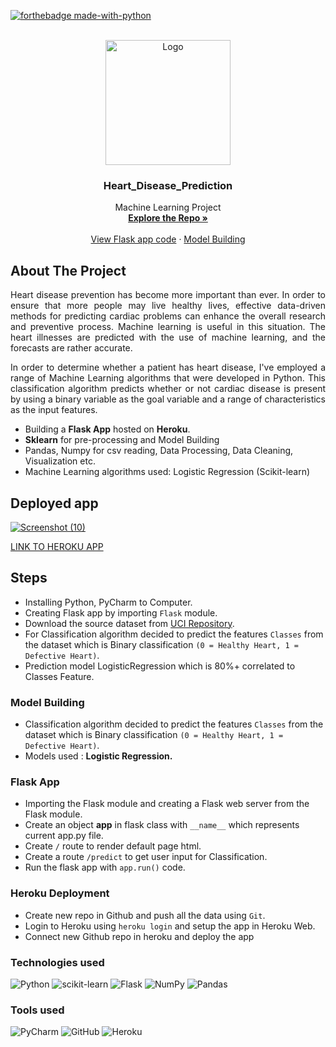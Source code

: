 <div id="top"></div>

[![forthebadge made-with-python](http://ForTheBadge.com/images/badges/made-with-python.svg)](https://www.python.org/)
<!-- PROJECT LOGO -->
<br />
<div align="center">
  <a href="https://github.com/Sanjay9783">
    <img src="https://static.vecteezy.com/system/resources/thumbnails/005/385/049/small/human-heart-anatomically-hand-drawn-line-art-vintage-flash-tattoo-or-print-design-illustration-vector.jpg" alt="Logo" width="200" height="200"/> 
  </a>
  
  <h3 align="center">Heart_Disease_Prediction</h3>

  <p align="center">
    Machine Learning Project
    <br />
    <a href="https://github.com/Sanjay9783/Heart_Disease_prediction"><strong>Explore the Repo »</strong></a>
    <br />
    <br />
    <a href="https://github.com/Sanjay9783/Heart_Disease_prediction/blob/main/app.py">View Flask app code</a>
    ·
    <a href="https://github.com/Sanjay9783/Heart_Disease_prediction/blob/main/Heart_Disease_Prediction.ipynb"> Model Building</a>
  </p>
</div>

<!-- ABOUT THE PROJECT -->
## About The Project
<p align="justify">Heart disease prevention has become more important than ever. In order to ensure that more people may live healthy lives, effective data-driven methods for predicting cardiac problems can enhance the overall research and preventive process. Machine learning is useful in this situation. The heart illnesses are predicted with the use of machine learning, and the forecasts are rather accurate.</p>

<p align="justify">In order to determine whether a patient has heart disease, I've employed a range of Machine Learning algorithms that were developed in Python. This classification algorithm predicts whether or not cardiac disease is present by using a binary variable as the goal variable and a range of characteristics as the input features.</p>

* Building a **Flask App** hosted on **Heroku**.
* **Sklearn** for pre-processing and Model Building
* Pandas, Numpy for csv reading, Data Processing, Data Cleaning, Visualization etc.
* Machine Learning algorithms used: Logistic Regression (Scikit-learn)

## Deployed app
[![Screenshot (10)](https://user-images.githubusercontent.com/109721928/183250526-b95e30a9-b851-4a73-aaf6-16a646f541ed.png)
](https://ml-hdp.herokuapp.com/)

[LINK TO HEROKU APP](https://ml-hdp.herokuapp.com/)

## Steps
* Installing Python, PyCharm to Computer.
* Creating Flask app by importing `Flask` module.
* Download the source dataset from [UCI Repository](https://archive.ics.uci.edu/ml/datasets/heart+disease).
* For Classification algorithm decided to predict the features `Classes` from the dataset which is Binary classification `(0 = Healthy Heart, 1 = Defective Heart)`.
* Prediction model LogisticRegression which is 80%+ correlated to Classes Feature.

### Model Building 
* Classification algorithm decided to predict the features `Classes` from the dataset which is Binary classification `(0 = Healthy Heart, 1 = Defective Heart)`.
* Models used : **Logistic Regression.**

### Flask App
* Importing the Flask module and creating a Flask web server from the Flask module.
* Create an object **app** in flask class with `__name__` which represents current app.py file.
* Create `/` route to render default page html.
* Create a route `/predict` to get user input for Classification. 
* Run the flask app with `app.run()` code.

### Heroku Deployment
* Create new repo in Github and push all the data using `Git`.
* Login to Heroku using `heroku login` and setup the app in Heroku Web.
* Connect new Github repo in heroku and deploy the app 

### **Technologies used**
![Python](https://img.shields.io/badge/python-3670A0?style=for-the-badge&logo=python&logoColor=ffdd54)
![scikit-learn](https://img.shields.io/badge/scikit--learn-%23F7931E.svg?style=for-the-badge&logo=scikit-learn&logoColor=white)
![Flask](https://img.shields.io/badge/flask-%23000.svg?style=for-the-badge&logo=flask&logoColor=white)
![NumPy](https://img.shields.io/badge/numpy-%23013243.svg?style=for-the-badge&logo=numpy&logoColor=white)
![Pandas](https://img.shields.io/badge/pandas-%23150458.svg?style=for-the-badge&logo=pandas&logoColor=white)

### **Tools used**
![PyCharm](https://img.shields.io/badge/pycharm-143?style=for-the-badge&logo=pycharm&logoColor=black&color=black&labelColor=green)
![GitHub](https://img.shields.io/badge/github-%23121011.svg?style=for-the-badge&logo=github&logoColor=white)
![Heroku](https://img.shields.io/badge/heroku-%23430098.svg?style=for-the-badge&logo=heroku&logoColor=white)


<!-- Tools Used -->
[PyCharm]: https://code.visualstudio.com/
[github]: https://github.com/
[heroku]: https://www.heroku.com/
[microsoft_azure]: https://azure.microsoft.com/en-in/features/azure-portal/
[python]: https://www.python.org/
[flask]: https://flask.palletsprojects.com/en/2.1.x/
[sklearn]: https://scikit-learn.org/stable/
